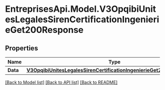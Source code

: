 # EntreprisesApi.Model.V3OpqibiUnitesLegalesSirenCertificationIngenierieGet200Response

## Properties

Name | Type | Description | Notes
------------ | ------------- | ------------- | -------------
**Data** | [**V3OpqibiUnitesLegalesSirenCertificationIngenierieGet200ResponseData**](V3OpqibiUnitesLegalesSirenCertificationIngenierieGet200ResponseData.md) |  | 

[[Back to Model list]](../README.md#documentation-for-models) [[Back to API list]](../README.md#documentation-for-api-endpoints) [[Back to README]](../README.md)

